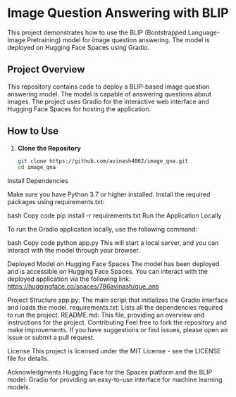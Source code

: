 
# Image Question Answering with BLIP

This project demonstrates how to use the BLIP (Bootstrapped Language-Image Pretraining) model for image question answering. The model is deployed on Hugging Face Spaces using Gradio.

## Project Overview

This repository contains code to deploy a BLIP-based image question answering model. The model is capable of answering questions about images. The project uses Gradio for the interactive web interface and Hugging Face Spaces for hosting the application.

## How to Use

1. **Clone the Repository**

   ```bash
   git clone https://github.com/avinash4002/image_qna.git
   cd image_qna
Install Dependencies

Make sure you have Python 3.7 or higher installed. Install the required packages using requirements.txt:

bash
Copy code
pip install -r requirements.txt
Run the Application Locally

To run the Gradio application locally, use the following command:

bash
Copy code
python app.py
This will start a local server, and you can interact with the model through your browser.

Deployed Model on Hugging Face Spaces
The model has been deployed and is accessible on Hugging Face Spaces. You can interact with the deployed application via the following link:
https://huggingface.co/spaces/786avinash/que_ans


Project Structure
app.py: The main script that initializes the Gradio interface and loads the model.
requirements.txt: Lists all the dependencies required to run the project.
README.md: This file, providing an overview and instructions for the project.
Contributing
Feel free to fork the repository and make improvements. If you have suggestions or find issues, please open an issue or submit a pull request.

License
This project is licensed under the MIT License - see the LICENSE file for details.

Acknowledgments
Hugging Face for the Spaces platform and the BLIP model.
Gradio for providing an easy-to-use interface for machine learning models.



